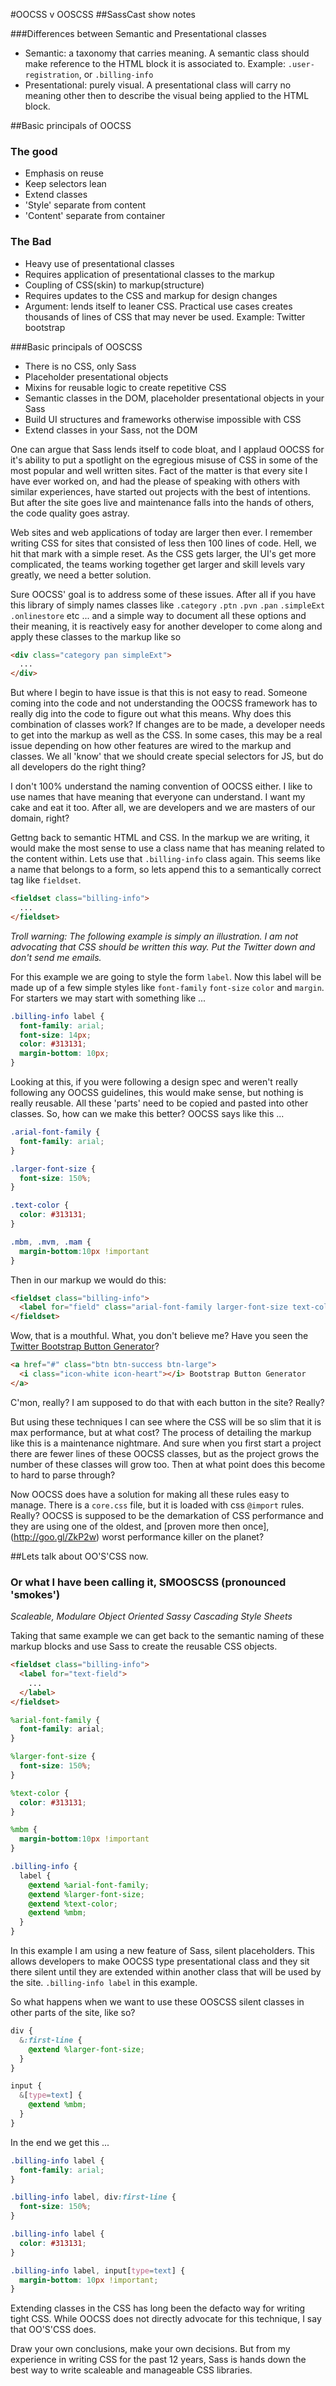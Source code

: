 #OOCSS v OOSCSS
##SassCast show notes

###Differences between Semantic and Presentational classes
* Semantic: a taxonomy that carries meaning. A semantic class should make reference to the HTML block it is associated to. Example: `.user-registration`, or `.billing-info`
* Presentational: purely visual. A presentational class will carry no meaning other then to describe the visual being applied to the HTML block. 

##Basic principals of OOCSS
### The good
* Emphasis on reuse
* Keep selectors lean
* Extend classes
* 'Style' separate from content
* 'Content' separate from container

### The Bad
* Heavy use of presentational classes
* Requires application of presentational classes to the markup
* Coupling of CSS(skin) to markup(structure)
* Requires updates to the CSS and markup for design changes
* Argument: lends itself to leaner CSS. Practical use cases creates thousands of lines of CSS that may never be used. Example: Twitter bootstrap

###Basic principals of OOSCSS
* There is no CSS, only Sass
* Placeholder presentational objects
* Mixins for reusable logic to create repetitive CSS
* Semantic classes in the DOM, placeholder presentational objects in your Sass
* Build UI structures and frameworks otherwise impossible with CSS
* Extend classes in your Sass, not the DOM

One can argue that Sass lends itself to code bloat, and I applaud OOCSS for it's ability to put a spotlight on the egregious misuse of CSS in some of the most popular and well written sites. Fact of the matter is that every site I have ever worked on, and had the please of speaking with others with similar experiences, have started out projects with the best of intentions. But after the site goes live and maintenance falls into the hands of others, the code quality goes astray. 

Web sites and web applications of today are larger then ever. I remember writing CSS for sites that consisted of less then 100 lines of code. Hell, we hit that mark with a simple reset. As the CSS gets larger, the UI's get more complicated, the teams working together get larger and skill levels vary greatly, we need a better solution. 

Sure OOCSS' goal is to address some of these issues. After all if you have this library of simply names classes like `.category` `.ptn` `.pvn` `.pan` `.simpleExt` `.onlinestore` etc ... and a simple way to document all these options and their meaning, it is reactively easy for another developer to come along and apply these classes to the markup like so

```html
<div class="category pan simpleExt">
  ...
</div>
```

But where I begin to have issue is that this is not easy to read. Someone coming into the code and not understanding the OOCSS framework has to really dig into the code to figure out what this means. Why does this combination of classes work? If changes are to be made, a developer needs to get into the markup as well as the CSS. In some cases, this may be a real issue depending on how other features are wired to the markup and classes. We all 'know' that we should create special selectors for JS, but do all developers do the right thing? 

I don't 100% understand the naming convention of OOCSS either. I like to use names that have meaning that everyone can understand. I want my cake and eat it too. After all, we are developers and we are masters of our domain, right? 

Gettng back to semantic HTML and CSS. In the markup we are writing, it would make the most sense to use a class name that has meaning related to the content within. Lets use that `.billing-info` class again. This seems like a name that belongs to a form, so lets append this to a semantically correct tag like `fieldset`.

```html
<fieldset class="billing-info">
  ...
</fieldset>
```

*Troll warning: The following example is simply an illustration. I am not advocating that CSS should be written this way. Put the Twitter down and don't send me emails.* 

For this example we are going to style the form `label`. Now this label will be made up of a few simple styles like `font-family` `font-size` `color` and `margin`. For starters we may start with something like ...

```css
.billing-info label {
  font-family: arial;
  font-size: 14px;
  color: #313131;
  margin-bottom: 10px;
}
```

Looking at this, if you were following a design spec and weren't really following any OOCSS guidelines, this would make sense, but nothing is really reusable. All these 'parts' need to be copied and pasted into other classes. So, how can we make this better? OOCSS says like this ...

```css
.arial-font-family {
  font-family: arial;
}

.larger-font-size {
  font-size: 150%;
}

.text-color {
  color: #313131;
}

.mbm, .mvm, .mam {
  margin-bottom:10px !important
}
```

Then in our markup we would do this:

```html
<fieldset class="billing-info">
  <label for="field" class="arial-font-family larger-font-size text-color mbm">Form Label</label>
</fieldset>
```

Wow, that is a mouthful. What, you don't believe me? Have you seen the [Twitter Bootstrap Button Generator](http://www.plugolabs.com/twitter-bootstrap-button-generator/)?

```html
<a href="#" class="btn btn-success btn-large">
  <i class="icon-white icon-heart"></i> Bootstrap Button Generator
</a>
```

C'mon, really? I am supposed to do that with each button in the site? Really? 

But using these techniques I can see where the CSS will be so slim that it is max performance, but at what cost? The process of detailing the markup like this is a maintenance nightmare. And sure when you first start a project there are fewer lines of these OOCSS classes, but as the project grows the number of these classes will grow too. Then at what point does this become to hard to parse through? 

Now OOCSS does have a solution for making all these rules easy to manage. There is a `core.css` file, but it is loaded with css `@import` rules. Really? OOCSS is supposed to be the demarkation of CSS performance and they are using one of the oldest, and [proven more then once],(http://goo.gl/ZkP2w) worst performance killer on the planet? 

##Lets talk about OO'S'CSS now.
### Or what I have been calling it, SMOOSCSS (pronounced 'smokes')
*Scaleable, Modulare Object Oriented Sassy Cascading Style Sheets*

Taking that same example we can get back to the semantic naming of these markup blocks and use Sass to create the reusable CSS objects. 

```html
<fieldset class="billing-info">
  <label for="text-field">
    ...
  </label>
</fieldset>
```

```scss
%arial-font-family {
  font-family: arial;
}

%larger-font-size {
  font-size: 150%;
}

%text-color {
  color: #313131;
}

%mbm {
  margin-bottom:10px !important
}

.billing-info {
  label {
    @extend %arial-font-family;
    @extend %larger-font-size;
    @extend %text-color;
    @extend %mbm;
  }
}
```

In this example I am using a new feature of Sass, silent placeholders. This allows developers to make OOCSS type presentational class and they sit there silent until they are extended within another class that will be used by the site. `.billing-info label` in this example. 

So what happens when we want to use these OOSCSS silent classes in other parts of the site, like so?

```scss
div {
  &:first-line {
    @extend %larger-font-size;
  }
}

input {
  &[type=text] {
    @extend %mbm;
  }
}
```

In the end we get this ...

```css
.billing-info label {
  font-family: arial;
}

.billing-info label, div:first-line {
  font-size: 150%;
}

.billing-info label {
  color: #313131;
}

.billing-info label, input[type=text] {
  margin-bottom: 10px !important;
}
```

Extending classes in the CSS has long been the defacto way for writing tight CSS. While OOCSS does not directly advocate for this technique, I say that OO'S'CSS does. 

Draw your own conclusions, make your own decisions. But from my experience in writing CSS for the past 12 years, Sass is hands down the best way to write scaleable and manageable CSS libraries. 